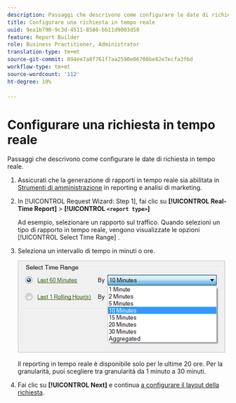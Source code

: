 ```yaml
---
description: Passaggi che descrivono come configurare le date di richiesta in tempo reale.
title: Configurare una richiesta in tempo reale
uuid: 9ea1b790-9c3d-4511-8580-bb11d9003d50
feature: Report Builder
role: Business Practitioner, Administrator
translation-type: tm+mt
source-git-commit: 894ee7a8f761f7aa2590e06708be82e7ecfa3f6d
workflow-type: tm+mt
source-wordcount: '112'
ht-degree: 10%

---
```



# Configurare una richiesta in tempo reale

Passaggi che descrivono come configurare le date di richiesta in tempo reale.

1. Assicurati che la generazione di rapporti in tempo reale sia abilitata in [Strumenti di amministrazione](https://docs.adobe.com/content/help/en/analytics/admin/admin-tools/real-time-reports/t-realtime-admin.html) in reporting e analisi di marketing.
1. In [!UICONTROL Request Wizard: Step 1], fai clic su **[!UICONTROL Real-Time Report]** > **[!UICONTROL `<report type>`]**

   Ad esempio, selezionare un rapporto sul traffico. Quando selezioni un tipo di rapporto in tempo reale, vengono visualizzate le opzioni [!UICONTROL Select Time Range] .

1. Seleziona un intervallo di tempo in minuti o ore.

   ![Risultato del passaggio](assets/real_time_select_date.png)

   Il reporting in tempo reale è disponibile solo per le ultime 20 ore. Per la granularità, puoi scegliere tra granularità da 1 minuto a 30 minuti.
1. Fai clic su **[!UICONTROL Next]** e continua [a configurare il layout della richiesta](/help/analyze/report-builder/layout/layout.md).
